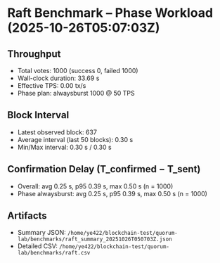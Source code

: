 # Raft Benchmark – Phase Workload (2025-10-26T05:07:03Z)

## Throughput
- Total votes: 1000 (success 0, failed 1000)
- Wall-clock duration: 33.69 s
- Effective TPS: 0.00 tx/s
- Phase plan: alwaysburst 1000 @ 50 TPS

## Block Interval
- Latest observed block: 637
- Average interval (last 50 blocks): 0.30 s
- Min/Max interval: 0.30 s / 0.30 s

## Confirmation Delay (T_confirmed − T_sent)
- Overall: avg 0.25 s, p95 0.39 s, max 0.50 s (n = 1000)
- Phase alwaysburst: avg 0.25 s, p95 0.39 s, max 0.50 s (n = 1000)

## Artifacts
- Summary JSON: `/home/ye422/blockchain-test/quorum-lab/benchmarks/raft_summary_20251026T050703Z.json`
- Detailed CSV: `/home/ye422/blockchain-test/quorum-lab/benchmarks/raft.csv`
